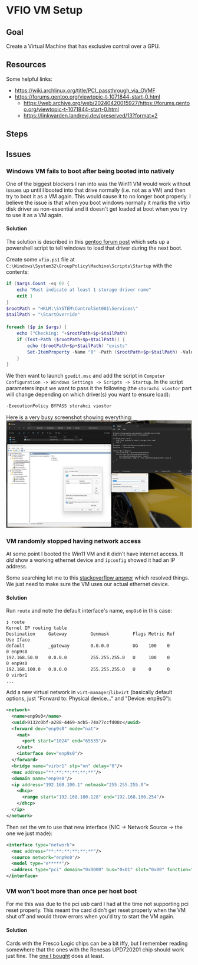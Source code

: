 # VFIO VM Setup

## Goal
Create a Virtual Machine that has exclusive control over a GPU.

## Resources
Some helpful links:
- https://wiki.archlinux.org/title/PCI_passthrough_via_OVMF
- https://forums.gentoo.org/viewtopic-t-1071844-start-0.html
  - https://web.archive.org/web/20240420015927/https://forums.gentoo.org/viewtopic-t-1071844-start-0.html
  - https://linkwarden.landrevj.dev/preserved/13?format=2

## Steps

## Issues

### Windows VM fails to boot after being booted into natively
One of the biggest blockers I ran into was the Win11 VM would work without issues up until I booted into that drive normally (i.e. not as a VM) and then try to boot it as a VM again. This would cause it to no longer boot properly. I believe the issue is that when you boot windows normally it marks the virtio disk driver as non-essential and it doesn't get loaded at boot when you try to use it as a VM again.

#### Solution
The solution is described in this [gentoo forum post](https://forums.gentoo.org/viewtopic-t-1071844-start-0.html) which sets up a powershell script to tell windows to load that driver during the next boot.

Create some `vfio.ps1` file at `C:\Windows\System32\GroupPolicy\Machine\Scripts\Startup` with the contents:
```ps1
if ($args.Count -eq 0) {
    echo "Must indicate at least 1 storage driver name"
    exit 1
}
$rootPath = "HKLM:\SYSTEM\ControlSet001\Services\"
$tailPath = "\StartOverride"

foreach ($p in $args) {
    echo ("Checking: "+$rootPath+$p+$tailPath)
    if (Test-Path ($rootPath+$p+$tailPath)) {
        echo ($rootPath+$p+$tailPath) "exists"
        Set-ItemProperty -Name "0" -Path ($rootPath+$p+$tailPath) -Value 0
    }
}
```
We then want to launch `gpedit.msc` and add the script in `Computer Configuration -> Windows Settings -> Scripts -> Startup`. In the script parameters input we want to pass it the following (the `storachi viostor` part will change depending on which driver(s) you want to ensure load):
```ps1
-ExecutionPolicy BYPASS storahci viostor
```
Here is a very busy screenshot showing everything:
![Windows configuration](./.screenshots/windows.png)

### VM randomly stopped having network access
At some point I booted the Win11 VM and it didn't have internet access. It *did* show a
working ethernet device and `ipconfig` showed it had an IP address.

Some searching let me to this [stackoverflow answer](https://superuser.com/a/1725346) which resolved things. We just need to make sure the VM uses our actual ethernet device.

#### Solution
Run `route` and note the default interface's name, `enp9s0` in this case:
```shell
❯ route
Kernel IP routing table
Destination     Gateway         Genmask         Flags Metric Ref    Use Iface
default         _gateway        0.0.0.0         UG    100    0        0 enp9s0
192.168.50.0    0.0.0.0         255.255.255.0   U     100    0        0 enp9s0
192.168.100.0   0.0.0.0         255.255.255.0   U     0      0        0 virbr1
...
```

Add a new virtual network in `virt-manager`/`libvirt` (basically default options, just "Forward to: Physical device..." and "Device: enp9s0"):
```xml
<network>
  <name>enp9s0</name>
  <uuid>9132c0bf-a288-4469-acb5-74a77ccfd08c</uuid>
  <forward dev="enp9s0" mode="nat">
    <nat>
      <port start="1024" end="65535"/>
    </nat>
    <interface dev="enp9s0"/>
  </forward>
  <bridge name="virbr1" stp="on" delay="0"/>
  <mac address="**:**:**:**:**:**"/>
  <domain name="enp9s0"/>
  <ip address="192.168.100.1" netmask="255.255.255.0">
    <dhcp>
      <range start="192.168.100.128" end="192.168.100.254"/>
    </dhcp>
  </ip>
</network>
```
Then set the vm to use that new interface (NIC -> Network Source -> the one we just made):
```xml
<interface type="network">
  <mac address="**:**:**:**:**:**"/>
  <source network="enp9s0"/>
  <model type="e*****"/>
  <address type="pci" domain="0x0000" bus="0x01" slot="0x00" function="0x0"/>
</interface>
```

### VM won't boot more than once per host boot
For me this was due to the pci usb card I had at the time not supporting pci reset properly.
This meant the card didn't get reset properly when the VM shut off and would throw errors when you'd try to
start the VM again.

#### Solution
Cards with the Fresco Logic chips can be a bit iffy, but I remember reading somewhere that the ones with the Renesas UPD720201 chip
should work just fine. The [one I bought](https://www.amazon.com/dp/B081Y4NT25) does at least.